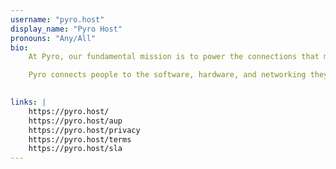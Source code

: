 ```yaml
---
username: "pyro.host"
display_name: "Pyro Host"
pronouns: "Any/All"
bio: 
    At Pyro, our fundamental mission is to power the connections that matter by building the internet infrastructure and tools that bring people together.

    Pyro connects people to the software, hardware, and networking they need to bring things online. 

  
links: |
    https://pyro.host/
    https://pyro.host/aup
    https://pyro.host/privacy
    https://pyro.host/terms
    https://pyro.host/sla
---
```

